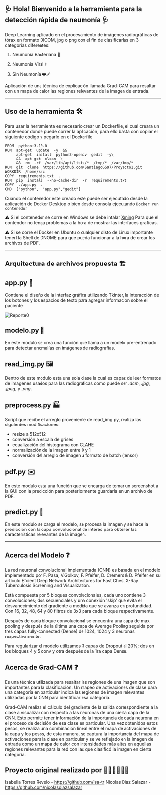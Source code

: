 
## 🩺 Hola! Bienvenido a la herramienta para la detección rápida de neumonía 🩺

Deep Learning aplicado en el procesamiento de imágenes radiográficas de tórax en formato DICOM, jpg o png con el fin de clasificarlas en 3 categorías diferentes:

1. Neumonía Bacteriana 🦠

2. Neumonía Viral ⚕️

3. Sin Neumonía ❤️‍🩹

Aplicación de una técnica de explicación llamada Grad-CAM para resaltar con un mapa de calor las regiones relevantes de la imagen de entrada.

---

## Uso de la herramienta 🛠️

Para usar la herramienta es necesario crear un Dockerfile, el cual creara un contenedor donde puede correr la aplicación, para ello basta con copiar el siguiente código y pegarlo en el Dockerfile 

    FROM  python:3.10.0
    RUN  apt-get  update  -y  && 
	     apt-get  install  python3-opencv  gedit  -y\
	     &&  apt-get  clean  \
	     &&  rm  -rf  /var/lib/apt/lists/*  /tmp/*  /var/tmp/*
	RUN  git  clone  https://github.com/SantiagoGS97/Proyecto1.git
    WORKDIR  /home/src
    COPY  requirements.txt  .
    RUN  pip  install  --no-cache-dir  -r  requirements.txt
    COPY  ./app.py  .
    CMD  ["python",  "app.py","gedit"]

Cuando el contenedor este creado este puede ser ejecutado desde la aplicación de Docker Desktop o bien desde consola ejecutando `Docker run contenedor`

⚠️ Si el contenedor se corre en Windows se debe intalar [Xming](https://sourceforge.net/projects/xming/)  Para que el contendor no tenga problemas a la hora de mostrar las interfaces graficas.

⚠️ Si se corre el Docker en Ubuntu o cualquier disto de Linux importante tenerl la Shell de GNOME para que pueda funcionar a la hora de crear los archivos de PDF.

---

## Arquitectura de archivos propuesta 🏗️

## app.py 🐍

Contiene el diseño de la interfaz gráfica utilizando Tkinter, la interacción de los botones y los espacios de texto para agregar informacion sobre el paciente
 
![Reporte0](https://github.com/user-attachments/assets/018be707-b3bb-4a74-877e-1f84b132d043)

## modelo.py 🧩

En este modulo se crea una función que llama a un modelo pre-entrenado para detectar anomalías en imágenes de radiografías.

## read_img.py 🖼️

Dentro de este modulo esta una sola clase la cual es capaz de leer formatos de imagenes usados para las radiograficas como puede ser *.dcm*, *.jpg*, *.jpeg*, y *.png*.

## preprocess.py 🏭

Script que recibe el arreglo proveniente de read_img.py, realiza las siguientes modificaciones:

- resize a 512x512
- conversión a escala de grises
- ecualización del histograma con CLAHE
- normalización de la imagen entre 0 y 1
- conversión del arreglo de imagen a formato de batch (tensor)

## pdf.py ✉️

En este modulo esta una función que se encarga de tomar un screenshot a la GUI con la predicción para posteriormente guardarla en un archivo de PDF.

## predict.py 🔮

En este modulo se carga el modelo, se procesa la imagen y se hace la predicción con  la capa convolucional de interés para obtener las características relevantes de la imagen.

---

## Acerca del Modelo ❓

La red neuronal convolucional implementada (CNN) es basada en el modelo implementado por F. Pasa, V.Golkov, F. Pfeifer, D. Cremers & D. Pfeifer
en su artículo Efcient Deep Network Architectures for Fast Chest X-Ray Tuberculosis Screening and Visualization.

Está compuesta por 5 bloques convolucionales, cada uno contiene 3 convoluciones; dos secuenciales y una conexión 'skip' que evita el desvanecimiento del gradiente a medida que se avanza en profundidad.
Con 16, 32, 48, 64 y 80 filtros de 3x3 para cada bloque respectivamente.

Después de cada bloque convolucional se encuentra una capa de max pooling y después de la última una capa de Average Pooling seguida por tres capas fully-connected (Dense) de 1024, 1024 y 3 neuronas respectivamente.

Para regularizar el modelo utilizamos 3 capas de Dropout al 20%; dos en los bloques 4 y 5 conv y otra después de la 1ra capa Dense.

## Acerca de Grad-CAM ❓

Es una técnica utilizada para resaltar las regiones de una imagen que son importantes para la clasificación. Un mapeo de activaciones de clase para una categoría en particular indica las regiones de imagen relevantes utilizadas por la CNN para identificar esa categoría.

Grad-CAM realiza el cálculo del gradiente de la salida correspondiente a la clase a visualizar con respecto a las neuronas de una cierta capa de la CNN. Esto permite tener información de la importancia de cada neurona en el proceso de decisión de esa clase en particular. Una vez obtenidos estos pesos, se realiza una combinación lineal entre el mapa de activaciones de la capa y los pesos, de esta manera, se captura la importancia del mapa de activaciones para la clase en particular y se ve reflejado en la imagen de entrada como un mapa de calor con intensidades más altas en aquellas regiones relevantes para la red con las que clasificó la imagen en cierta categoría.

## Proyecto original realizado por 👩🏻‍💻👨🏻‍💻

Isabella Torres Revelo - https://github.com/isa-tr
Nicolas Diaz Salazar - https://github.com/nicolasdiazsalazar
